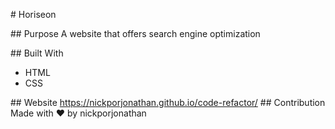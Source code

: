# Horiseon

## Purpose
A website that offers search engine optimization

## Built With
* HTML
* CSS

## Website
https://nickporjonathan.github.io/code-refactor/
## Contribution
Made with ❤️ by nickporjonathan
